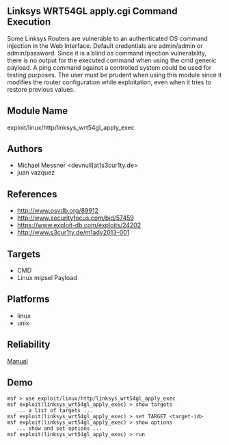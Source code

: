 ## Linksys WRT54GL apply.cgi Command Execution

Some Linksys Routers are vulnerable to an authenticated OS 
command injection in the Web Interface. Default credentials 
are admin/admin or admin/password. Since it is a blind os 
command injection vulnerability, there is no output for the 
executed command when using the cmd generic payload. A ping 
command against a controlled system could be used for 
testing purposes. The user must be prudent when using this 
module since it modifies the router configuration while 
exploitation, even when it tries to restore previous values.


## Module Name
exploit/linux/http/linksys_wrt54gl_apply_exec

## Authors
* Michael Messner <devnull[at]s3cur1ty.de>
* juan vazquez


## References
* http://www.osvdb.org/89912
* http://www.securityfocus.com/bid/57459
* https://www.exploit-db.com/exploits/24202
* http://www.s3cur1ty.de/m1adv2013-001



## Targets
* CMD
* Linux mipsel Payload


## Platforms
* linux
* unix

## Reliability
[Manual](https://github.com/rapid7/metasploit-framework/wiki/Exploit-Ranking)

## Demo

```
msf > use exploit/linux/http/linksys_wrt54gl_apply_exec
msf exploit(linksys_wrt54gl_apply_exec) > show targets
   ... a list of targets ...
msf exploit(linksys_wrt54gl_apply_exec) > set TARGET <target-id>
msf exploit(linksys_wrt54gl_apply_exec) > show options
   ... show and set options ...
msf exploit(linksys_wrt54gl_apply_exec) > run
```
    
    